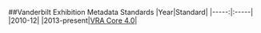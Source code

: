##Vanderbilt Exhibition Metadata Standards
|Year|Standard|
|-----:|:-----|
|2010-12| 
|2013-present|[VRA Core 4.0](http://www.loc.gov/standards/vracore/vra.xsd)|
